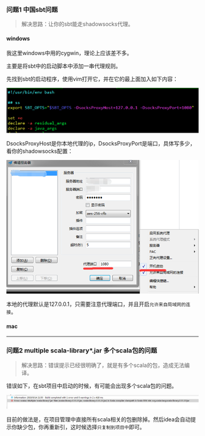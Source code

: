 ### 问题1 中国sbt问题

> 解决思路：让你的sbt能走shadowsocks代理。

#### windows
我这里windows中用的cygwin，理论上应该差不多。

主要是将sbt中的启动脚本中添加一串代理规则。

先找到sbt的启动程序，使用vim打开它，并在它的最上面加入如下内容：

![](../img/cygwin-sbt-change.png)

DsocksProxyHost是你本地代理的ip，DsocksProxyPort是端口，具体写多少，看你的shadowsocks配置：

![](../img/window-ss.png)

本地的代理默认是127.0.0.1，只需要注意代理端口，并且开启`允许来自局域网的连接`。

#### mac


---


### 问题2 multiple scala-library*.jar 多个scala包的问题

> 解决思路：错误提示已经很明确了，就是有多个scala的包，造成无法编译。

错误如下，在sbt项目中启动的时候，有可能会出现多个scala包的问题。

![](../img/multiple-scala.png)

目前的做法是，在项目管理中直接所有scala相关的包删除掉。然后idea会自动提示你缺少包，你再重新引，这时候选择`只复制到项目中`即可。